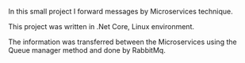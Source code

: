 In this small project I forward messages by Microservices technique.

This project was written in .Net Core, Linux environment.

The information was transferred between the Microservices using the Queue manager method and done by RabbitMq.

